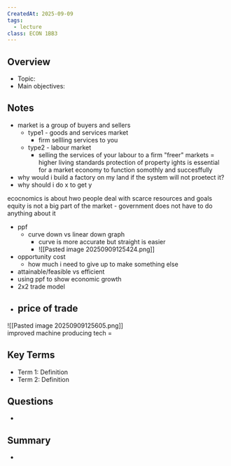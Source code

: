 ```yaml
---
CreatedAt: 2025-09-09
tags:
  - lecture
class: ECON 1BB3
---
```

## Overview
- Topic:
- Main objectives:

## Notes
- market is a group of buyers and sellers
	- type1 - goods and services market
		- firm sellling services to you
	- type2 - labour market
		- selling the services of your labour to a firm
"freer" markets = higher living standards
protection of property ights is essential for a market economy to function somothly and succesffully 
- why would i build a factory on my land if the system will not proetect it?
- why should i do x to get y

ecocnomics  is about hwo people deal with scarce resources and goals
equity is not a big part of the market - government does not have to do anything about it

- ppf
	- curve down vs linear down graph
		- curve is more accurate but straight is easier
		- ![[Pasted image 20250909125424.png]]
- opportunity cost
	- how much i need to give up to make something else
- attainable/feasible vs efficient
- using ppf to show economic growth
- 2x2 trade model
- price of trade
	- 
![[Pasted image 20250909125605.png]]	  
improved machine producing tech = 
## Key Terms
- Term 1: Definition
- Term 2: Definition

## Questions
- 

## Summary
- 
